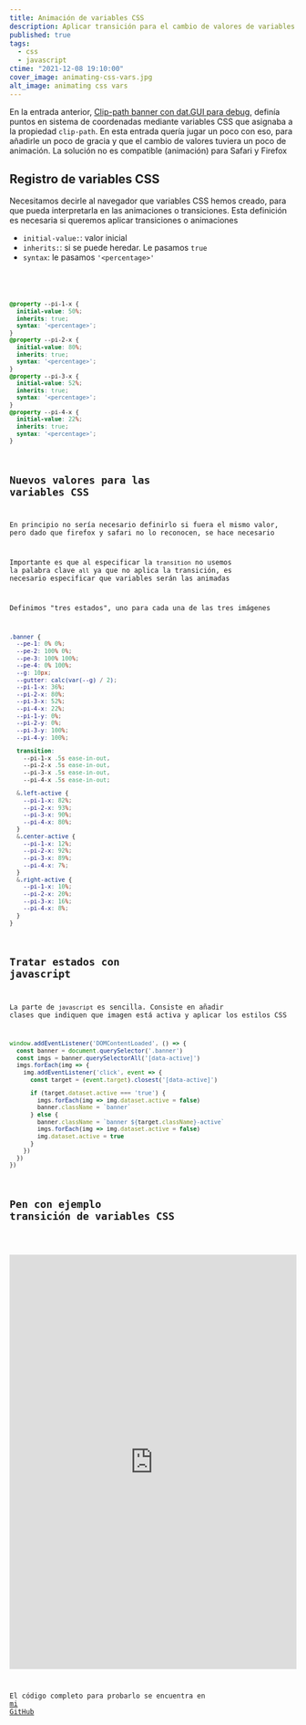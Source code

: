 ```yaml
---
title: Animación de variables CSS
description: Aplicar transición para el cambio de valores de variables CSS mediante el registro de @property aplicado a la propiedad clip-path
published: true
tags:
  - css
  - javascript
ctime: "2021-12-08 19:10:00"
cover_image: animating-css-vars.jpg
alt_image: animating css vars
---
```


En la entrada anterior, <a href="/blog/clip-path-banner-dat-gui/">Clip-path banner con dat.GUI para debug</a>, definía puntos en sistema de coordenadas mediante variables CSS que asignaba a la propiedad <code>clip-path</code>. En esta entrada quería jugar un poco con eso, para añadirle un poco de gracia y que el cambio de valores tuviera un poco de animación. La solución no es compatible (animación) para Safari y Firefox

## Registro de variables CSS

Necesitamos decirle al navegador que variables CSS hemos creado, para que pueda interpretarla en las animaciones o transiciones. Esta definición es necesaria si queremos aplicar transiciones o animaciones

<ul class="list-bullets">
  <li><code>initial-value:</code>: valor inicial</li>
  <li><code>inherits:</code>: si se puede heredar. Le pasamos <code>true</code></li>
  <li><code>syntax</code>: le pasamos <code>'&lt;percentage&gt;'</li>
</ul>

```css
@property --pi-1-x {
  initial-value: 50%;
  inherits: true;
  syntax: '<percentage>';
}
@property --pi-2-x {
  initial-value: 80%;
  inherits: true;
  syntax: '<percentage>';
}
@property --pi-3-x {
  initial-value: 52%;
  inherits: true;
  syntax: '<percentage>';
}
@property --pi-4-x {
  initial-value: 22%;
  inherits: true;
  syntax: '<percentage>';
}
```

## Nuevos valores para las variables CSS

En principio no sería necesario definirlo si fuera el mismo valor, pero dado que firefox y safari no lo reconocen, se hace necesario

Importante es que al especificar la <code>transition</code> no usemos la palabra clave <code>all</code> ya que no aplica la transición, es necesario especificar que variables serán las animadas

Definimos "tres estados", uno para cada una de las tres imágenes

```scss
.banner {
  --pe-1: 0% 0%;
  --pe-2: 100% 0%;
  --pe-3: 100% 100%;
  --pe-4: 0% 100%;
  --g: 10px;
  --gutter: calc(var(--g) / 2);
  --pi-1-x: 36%;
  --pi-2-x: 80%;
  --pi-3-x: 52%;
  --pi-4-x: 22%;
  --pi-1-y: 0%;
  --pi-2-y: 0%;
  --pi-3-y: 100%;
  --pi-4-y: 100%;

  transition: 
    --pi-1-x .5s ease-in-out,
    --pi-2-x .5s ease-in-out,
    --pi-3-x .5s ease-in-out,
    --pi-4-x .5s ease-in-out;

  &.left-active {
    --pi-1-x: 82%;
    --pi-2-x: 93%;
    --pi-3-x: 90%;
    --pi-4-x: 80%;
  }
  &.center-active {
    --pi-1-x: 12%;
    --pi-2-x: 92%;
    --pi-3-x: 89%;
    --pi-4-x: 7%;
  }
  &.right-active {
    --pi-1-x: 10%;
    --pi-2-x: 20%;
    --pi-3-x: 16%;
    --pi-4-x: 8%;
  }
}
```

## Tratar estados con javascript

La parte de <code>javascript</code> es sencilla. Consiste en añadir clases que indiquen que imagen está activa y aplicar los estilos CSS 

```javascript
window.addEventListener('DOMContentLoaded', () => {
  const banner = document.querySelector('.banner')
  const imgs = banner.querySelectorAll('[data-active]')
  imgs.forEach(img => {
    img.addEventListener('click', event => {
      const target = (event.target).closest('[data-active]')

      if (target.dataset.active === 'true') {
        imgs.forEach(img => img.dataset.active = false)
        banner.className = `banner`
      } else {
        banner.className = `banner ${target.className}-active`
        imgs.forEach(img => img.dataset.active = false)
        img.dataset.active = true
      }
    })
  })
})
```

## Pen con ejemplo transición de variables CSS

<div class="ratio-16-9">
  <iframe height="727" style="width: 100%;" scrolling="no" title="Transition for custom Property (css Vars)" src="https://codepen.io/ivan_albizu/embed/mdBEbEL?default-tab=result" frameborder="no" loading="lazy" allowtransparency="true" allowfullscreen="true">
    See the Pen <a href="https://codepen.io/ivan_albizu/pen/mdBEbEL">
    Transition for custom Property (css Vars)</a> by Iván Albizu (<a href="https://codepen.io/ivan_albizu">@ivan_albizu</a>)
    on <a href="https://codepen.io">CodePen</a>.
  </iframe>
</div>

El código completo para probarlo se encuentra en <a href="https://github.com/ivanalbizu/animating-css-var" target="_blank" rel="noopener">mi GitHub</a>

